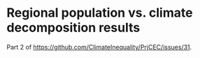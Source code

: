 # Regional population vs. climate decomposition results

Part 2 of <https://github.com/ClimateInequality/PrjCEC/issues/31>.
